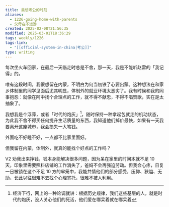```yaml
---
title: 最想考公的时刻
aliases:
  - 1226-going-home-with-parents
  - 父母在不远游
created: 2025-02-08T21:56:35
modified: 2025-03-01T18:36:29
tags: weekly/1226
tags-link:
  - "[[official-system-in-china|考公]]"
type: writing
---
```


每次坐火车回家，在最后一天临走时总是不舍，那一天，我是不能听赵雷的「我记得」的。

唯有这段时间，我很想留在内蒙，不明白为何当初铁了心要出蒙。这种想法在和家乡体制里的同学见面后尤其明显，体制外的就业环境太恶劣了。我有时候和我的同事抱怨：就像在阿中找个合理点的工作，就不得不献忠，不得不唱赞歌，实在是太抽象了。

我想我是个浮萍，或者「时代的炮灰」[^disapper-30-years]，随时保持一种拿起包就走的机动状态，为此我不舍不得买任何提升生活质量的东西，我知道他们掉价最快，如果有一天我要离开这座城市，我会损失一大笔钱。

外面吃不好睡不好，一点都不比家里面好。

但我留在内蒙，体制外，就真的能找个好点的工作吗？

V2 劝我出来挣钱，钱本身能解决很多问题，因为呆在家里的时间本就不足 10 天，印象里需要照料店铺的工作消失了，爸妈不会再强迫劳动。但我会心疼，日复一日被锁在这个不足 10 方的牢笼中，我能共情他们的部分感受，压抑、狭隘、无助，长此以往很难不去找个心理寄托，很难不被人利用。

[^disapper-30-years]: 经济下行，网上的一种论调就讲：根据历史规律，我们这些基层的人，就是时代的炮灰，没人关心他们的死活，他们爱在哪呆着就在哪呆着
